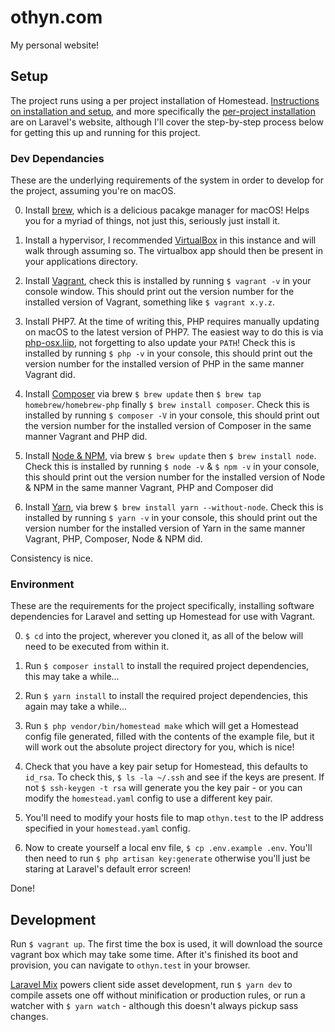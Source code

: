 # othyn.com
My personal website!

## Setup
The project runs using a per project installation of Homestead. [Instructions on installation and setup](https://laravel.com/docs/5.8/homestead), and more specifically the [per-project installation](https://laravel.com/docs/5.8/homestead#per-project-installation) are on Laravel's website, although I'll cover the step-by-step process below for getting this up and running for this project.

### Dev Dependancies
These are the underlying requirements of the system in order to develop for the project, assuming you're on macOS.

0. Install [brew](https://brew.sh), which is a delicious pacakge manager for macOS! Helps you for a myriad of things, not just this, seriously just install it.

1. Install a hypervisor, I recommended [VirtualBox](https://www.virtualbox.org/wiki/Downloads) in this instance and will walk through assuming so. The virtualbox app should then be present in your applications directory.

2. Install [Vagrant](https://www.vagrantup.com/downloads.html), check this is installed by running `$ vagrant -v` in your console window. This should print out the version number for the installed version of Vagrant, something like `$ vagrant x.y.z`.

3. Install PHP7. At the time of writing this, PHP requires manually updating on macOS to the latest version of PHP7. The easiest way to do this is via [php-osx.liip](https://php-osx.liip.ch/#install), not forgetting to also update your `PATH`! Check this is installed by running `$ php -v` in your console, this should print out the version number for the installed version of PHP in the same manner Vagrant did.

4. Install [Composer](https://getcomposer.org/) via brew `$ brew update` then `$ brew tap homebrew/homebrew-php` finally `$ brew install composer`. Check this is installed by running `$ composer -V` in your console, this should print out the version number for the installed version of Composer in the same manner Vagrant and PHP did.

5. Install [Node & NPM](https://nodejs.org/en/download/), via brew `$ brew update` then `$ brew install node`. Check this is installed by running `$ node -v` & `$ npm -v` in your console, this should print out the version number for the installed version of Node & NPM in the same manner Vagrant, PHP and Composer did

6. Install [Yarn](https://yarnpkg.com/en/), via brew `$ brew install yarn --without-node`. Check this is installed by running `$ yarn -v` in your console, this should print out the version number for the installed version of Yarn in the same manner Vagrant, PHP, Composer, Node & NPM did.

Consistency is nice.

### Environment
These are the requirements for the project specifically, installing software dependencies for Laravel and setting up Homestead for use with Vagrant.

0. `$ cd` into the project, wherever you cloned it, as all of the below will need to be executed from within it.

1. Run `$ composer install` to install the required project dependencies, this may take a while...

2. Run `$ yarn install` to install the required project dependencies, this again may take a while...

3. Run `$ php vendor/bin/homestead make` which will get a Homestead config file generated, filled with the contents of the example file, but it will work out the absolute project directory for you, which is nice!

4. Check that you have a key pair setup for Homestead, this defaults to `id_rsa`. To check this, `$ ls -la ~/.ssh` and see if the keys are present. If not `$ ssh-keygen -t rsa` will generate you the key pair - or you can modify the `homestead.yaml` config to use a different key pair.

5. You'll need to modify your hosts file to map `othyn.test` to the IP address specified in your `homestead.yaml` config.

6. Now to create yourself a local env file, `$ cp .env.example .env`. You'll then need to run `$ php artisan key:generate` otherwise you'll just be staring at Laravel's default error screen!

Done!

## Development

Run `$ vagrant up`. The first time the box is used, it will download the source vagrant box which may take some time. After it's finished its boot and provision, you can navigate to `othyn.test` in your browser.

[Laravel Mix](https://laravel.com/docs/5.8/mix) powers client side asset development, run `$ yarn dev` to compile assets one off without minification or production rules, or run a watcher with `$ yarn watch` - although this doesn't always pickup sass changes.
